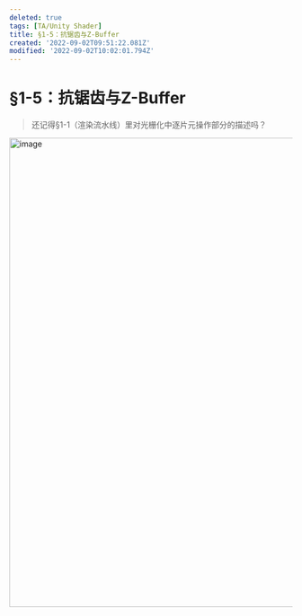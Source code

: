 ```yaml
---
deleted: true
tags: [TA/Unity Shader]
title: §1-5：抗锯齿与Z-Buffer
created: '2022-09-02T09:51:22.081Z'
modified: '2022-09-02T10:02:01.794Z'
---
```


# §1-5：抗锯齿与Z-Buffer
> 还记得§1-1（渲染流水线）里对光栅化中逐片元操作部分的描述吗？
<img src="https://tvax1.sinaimg.cn/large/006UcwnJly1h5sesg9b9yj30yc0d9dwx.jpg" alt="image" width="836" data-width="1236" data-height="477">

